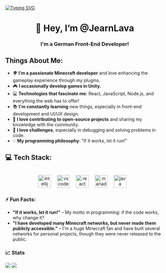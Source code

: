 <a href="https://git.io/typing-svg"><img src="https://readme-typing-svg.herokuapp.com?font=Fira+Code&pause=1000&color=00F7BB&center=true&vCenter=true&width=1000&lines=If+it+works%2C+let+it+run!;In+programming%2C+there+are+no+errors%2C+only+undiscovered+features.;Code+that+works%2C+doesn't+get+touched." alt="Typing SVG" /></a>

<h1 align="center">👋 Hey, I’m @JearnLava</h1>
<h3 align="center">I'm a German Front-End Developer!</h3>

## Things About Me:
- 🌍 **I’m a passionate Minecraft developer** and love enhancing the gameplay experience through my plugins.
- 🎮 **I occasionally develop games in Unity.**
- 💻 **Technologies that fascinate me**: React, JavaScript, Node.js, and everything the web has to offer!
- 📚 **I'm constantly learning** new things, especially in front-end development and UI/UX design.
- 🤝 **I love contributing to open-source projects** and sharing my knowledge with the community.
- 🧩 **I love challenges**, especially in debugging and solving problems in code.
- 💡 **My programming philosophy**: "If it works, let it run!"

## 💻 Tech Stack:

<br clear="both">

<div align="center">
  <img src="https://cdn.jsdelivr.net/gh/devicons/devicon/icons/intellij/intellij-original.svg" height="40" alt="intellij logo"  />
  <img width="12" />
  <img src="https://cdn.jsdelivr.net/gh/devicons/devicon/icons/vscode/vscode-original.svg" height="40" alt="vscode logo"  />
  <img width="12" />
  <img src="https://img.shields.io/badge/react-%2320232a.svg?style=for-the-badge&logo=react&logoColor=%2361DAFB" height="40" alt="react logo"  />
  <img width="12" />
  <img src="https://cdn.jsdelivr.net/gh/devicons/devicon@latest/icons/mariadb/mariadb-original-wordmark.svg" height="40" alt="mariadb logo"  />
  <img width="12" />
  <img src="https://cdn.jsdelivr.net/gh/devicons/devicon/icons/java/java-original.svg" height="40" alt="java logo"  />
  <img width="12" />
</div>

###

### ⚡ **Fun Facts:**
- **"If it works, let it run!"** – My motto in programming: if the code works, why change it?
- **"I have developed many Minecraft networks, but never made them publicly accessible."** – I'm a huge Minecraft fan and have built several networks for personal projects, though they were never released to the public.

### 📈 Stats
![](https://github-readme-stats.vercel.app/api?username=JearnLava&theme=cobalt&hide_border=false&include_all_commits=false&count_private=false) ![](https://github-readme-streak-stats.herokuapp.com/?user=JearnLava&theme=cobalt&hide_border=false)

<!---
JearnLava/JearnLava is a ✨ special ✨ repository because its `README.md` (this file) appears on your GitHub profile.
You can click the Preview link to take a look at your changes.
--->
